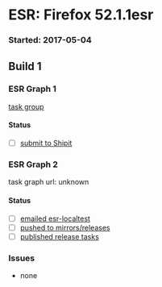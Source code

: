 # ESR: Firefox 52.1.1esr

### Started: 2017-05-04

## Build 1

### ESR Graph 1
[task group](https://tools.taskcluster.net/push-inspector/#/3OyHWi83TrKVlfMq4jm-Yw)

#### Status
- [ ] [submit to Shipit](https://wiki.mozilla.org/Release:Release_Automation_on_Mercurial:Starting_a_Release#Submit_to_Ship_It)

### ESR Graph 2
task graph url: unknown

#### Status
- [ ] [emailed esr-localtest](../how-tos/relpro.md#1-email-drivers-re-release-live-on-test-channel)
- [ ] [pushed to mirrors/releases](../how-tos/relpro.md#2-push-to-releases-dir-mirrors)
- [ ] [published release tasks](../how-tos/relpro.md#3-publish-release)

### Issues
- none


